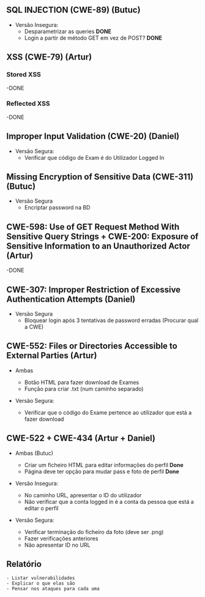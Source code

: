## SQL INJECTION (CWE-89) (Butuc)
- Versão Insegura:
    - Desparametrizar as queries **DONE**
    - Login a partir de método GET em vez de POST? **DONE**

## XSS (CWE-79) (Artur)
### Stored XSS
-DONE

### Reflected XSS
-DONE

## Improper Input Validation (CWE-20) (Daniel)
- Versão Segura:
    - Verificar que código de Exam é do Utilizador Logged In

## Missing Encryption of Sensitive Data (CWE-311) (Butuc)
- Versão Segura
    - Encriptar password na BD

## CWE-598: Use of GET Request Method With Sensitive Query Strings + CWE-200: Exposure of Sensitive Information to an Unauthorized Actor (Artur)
-DONE

## CWE-307: Improper Restriction of Excessive Authentication Attempts (Daniel)
- Versão Segura
    - Bloquear login após 3 tentativas de password erradas (Procurar qual a CWE)

## CWE-552: Files or Directories Accessible to External Parties (Artur)
- Ambas
    - Botão HTML para fazer download de Exames
    - Função para criar .txt (num caminho separado)

- Versão Segura:
    - Verificar que o código do Exame pertence ao utilizador que está a fazer download

## CWE-522 + CWE-434 (Artur + Daniel)
- Ambas (Butuc)
    - Criar um ficheiro HTML para editar informações do perfil **Done**
    - Página deve ter opção para mudar pass e foto de perfil **Done**

- Versão Insegura:
    - No caminho URL, apresentar o ID do utilizador
    - Não verificar que a conta logged in é a conta da pessoa que está a editar o perfil

- Versão Segura:
    - Verificar terminação do ficheiro da foto (deve ser .png)
    -  Fazer verificações anteriores
    - Não apresentar ID no URL


## Relatório
    - Listar vulnerabilidades
    - Explicar o que elas são
    - Pensar nos ataques para cada uma
